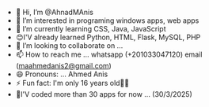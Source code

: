 - 👋 Hi, I’m @AhnadMAnis
- 👀 I’m interested in programing windows apps, web apps
- 🌱 I’m currently learning CSS, Java, JavaScript
- 😊I'V already learned Python, HTML, Flask, MySQL, PHP
- 💞️ I’m looking to collaborate on ...
- 📫 How to reach me ... whatsapp (+201033047120) email (maahmedanis2@gmail.com)
- 😄 Pronouns: ... Ahmed Anis
- ⚡ Fun fact: I'm  only 16 years old🤷‍♀️
- 🙌I'V coded more than 30 apps for now ... (30/3/2025)

<!---
AhnadMAnis/AhnadMAnis is a ✨ special ✨ repository because its `README.md` (this file) appears on your GitHub profile.
You can click the Preview link to take a look at your changes.
--->
